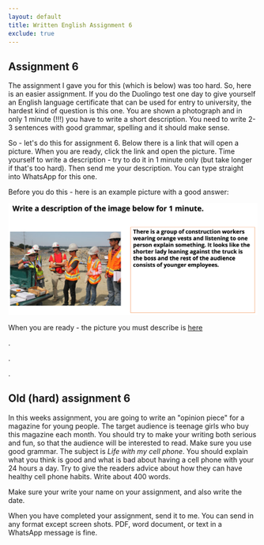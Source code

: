 ```yaml
---
layout: default
title: Written English Assignment 6
exclude: true
---
```


## Assignment 6

The assignment I gave you for this (which is below) was too hard. So, here is an easier assignment. If you do the Duolingo test one day to give yourself an English language certificate that can be used for entry to university, the hardest kind of question is this one. You are shown a photograph and in only 1 minute (!!!) you have to write a short description. You need to write 2-3 sentences with good grammar, spelling and it should make sense. 

So - let's do this for assignment 6. Below there is a link that will open a picture. When you are ready, click the link and open the picture. Time yourself to write a description - try to do it in 1 minute only (but take longer if that's too hard). Then send me your description. You can type straight into WhatsApp for this one.

Before you do this - here is an example picture with a good answer:

![](06_demo.png)


When you are ready - the picture you must describe is [here](06_img)


.

.

.






## Old (hard) assignment 6

In this weeks assignment, you are going to write an "opinion piece" for a magazine for young people. The target audience is teenage girls who buy this magazine each month. You should try to make your writing both serious and fun, so that the audience will be interested to read. Make sure you use good grammar. The subject is *Life with my cell phone*. You should explain what you think is good and what is bad about having a cell phone with your 24 hours a day. Try to give the readers advice about how they can have healthy cell phone habits. Write about 400 words.

Make sure your write your name on your assignment, and also write the date.

When you have completed your assignment, send it to me. You can send in any format except screen shots. PDF, word document, or text in a WhatsApp message is fine.
